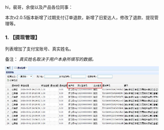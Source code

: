 
hi，裴哥，余俊以及产品各位同事：

本次v2.0.5版本新增了过期支付订单退款，新增了旧爱达人，修改了退款、提现管理等。

### 1. 【提现管理】

列表增加了支付宝账号、真实姓名。

备注： *真实姓名取决于用户本身所填写的数据。*

![提现管理](https://github.com/midada/Note/blob/master/static/txgl.jpg)

